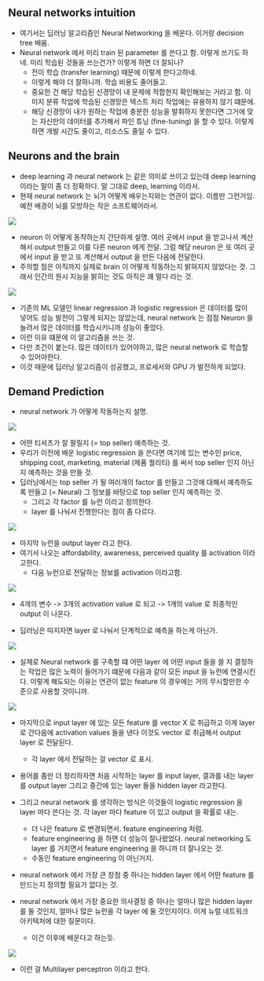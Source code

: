 ## Neural networks intuition 

- 여기서는 딥러닝 알고리즘인 Neural Networking 을 배운다. 이거랑 decision tree 배움.
- Neural network 에서 미리 train 된 parameter 를 쓴다고 함. 이렇게 쓰기도 하네. 미리 학습된 것들을 쓰는건가? 이렇게 하면 더 잘되나?
  - 전이 학습 (transfer learning) 때문에 이렇게 한다고하네.
  - 이렇게 해야 더 잘하니까. 학습 비용도 줄어들고.
  - 중요한 건 해당 학습된 신경망이 내 문제에 적합한지 확인해보는 거라고 함. 이미지 분류 작업에 학습된 신경망은 텍스트 처리 작업에는 유용하지 않기 떄문에.
  - 해당 신경망이 내가 원하는 작업에 충분한 성능을 발휘하지 못한다면 그거에 맞는 자신만의 데이터를 추가해서 파인 튜닝 (fine-tuning) 을 할 수 있다. 이렇게 하면 개발 시간도 줄이고, 리소스도 줄일 수 있다. 

## Neurons and the brain

- deep learning 과 neural network 는 같은 의미로 쓰이고 있는데 deep learning 이라는 말이 좀 더 정확하다. 말 그대로 deep, learning 이라서.
- 현재 neural network 는 뇌가 어떻게 배우는지와는 연관이 없다. 이름만 그런거임. 예전 배경이 뇌를 모방하는 작은 소프트웨어라서.

![](../images/neuron.png)

- neuron 이 어떻게 동작하는지 간단하게 설명. 여러 곳에서 input 을 받고나서 계산해서 output 만들고 이를 다른 neuron 에게 전달.
그럼 해당 neuron 은 또 여러 곳에서 input 을 받고 또 계산해서 output 을 만든 다음에 전달한다.
- 주의할 점은 아직까지 실제로 brain 이 어떻게 작동하는지 밝혀지지 않았다는 것. 그래서 인간의 원시 지능을 밝히는 것도 아직은 꽤 멀다 라는 것.

![](../images/ai%20algorithm%20performance.png)

- 기존의 ML 모델인 linear regression 과 logistic regression 은 데이터를 많이 넣어도 성능 발전이 그렇게 되지는 않았는데, neural network 는 점점 Neuron 을 늘려서 많은 데이터를 학습시키니까 성능이 좋았다. 
- 이런 이유 떄문에 이 알고리즘을 쓰는 것.
- 다만 조건이 붙는다. 많은 데이터가 있어야하고, 많은 neural network 로 학습할 수 있어야한다.
- 이것 때문에 딥러닝 알고리즘이 성공했고, 프로세서와 GPU 가 발전하게 되었다. 

## Demand Prediction

- neural network 가 어떻게 작동하는지 설명.

![](../images/top%20seller%20demand%20prediction.png)

- 어떤 티셔츠가 잘 팔릴지 (= top seller) 예측하는 것. 
- 우리가 이전에 배운 logistic regression 을 쓴다면 여기에 있는 변수인 price, shipping cost, marketing, material (제품 퀄리티) 를 써서 top seller 인지 아닌지 예측하는 것을 만들 것. 
- 딥러닝에서는 top seller 가 될 여러개의 factor 를 만들고 그것에 대해서 예측하도록 만들고 (= Neural) 그 정보를 바탕으로 top seller 인지 예측하는 것.
  - 그리고 각 factor 를 뉴런 이라고 정의한다.
  - layer 를 나눠서 진행한다는 점이 좀 다르다.

![](../images/neuron%20layer.png)

- 마지막 뉴런을 output layer 라고 한다.
- 여기서 나오는 affordability, awareness, perceived quality 를 activation 이라고한다.
  - 다음 뉴런으로 전달하는 정보를 activation 이라고함.


![](../images/activation%20value%20on%20neuron%20layer.png)

- 4개의 변수 -> 3개의 activation value 로 되고 -> 1개의 value 로 최종적인 output 이 나온다.

- 딥러닝은 따지자면 layer 로 나눠서 단계적으로 예측을 하는게 아닌가.


![](../images/from%20every%20feature%20to%20every%20one%20of%20these%20neurons.png)

- 실제로 Neural network 를 구축할 떄 어떤 layer 에 어떤 input 들을 쓸 지 결정하는 작업은 많은 노력이 들어가기 떄문에 다음과 같이 모든 input 을 뉴런에 연결시킨다. 
이렇게 해도되는 이유는 연관이 없는 feature 의 경우에는 거의 무시할만한 수준으로 사용할 것이니까. 


![](../images/vector%20of%20neuron%20network.png)

- 마지막으로 input layer 에 있는 모든 feature 를 vector X 로 취급하고 이게 layer 로 간다음에 activation values 들을 낸다 이것도 vector 로 취급해서 output layer 로 전달된다.
  - 각 layer 에서 전달하는 걸 vector 로 표시.

- 용어를 좀만 더 정리하자면 처음 시작하는 layer 를 input layer, 결과를 내는 layer 를 output layer 그리고 중간에 있는 layer 들을 hidden layer 라고한다.

- 그리고 neural network 를 생각하는 방식은 이것들이 logistic regression 을 layer 마다 쓴다는 것. 각 layer 마다 feature 이 있고 output 을 확률로 내는. 
  - 더 나은 feature 로 변경되면서. feature engineering 처럼.
  - feature engineering 을 하면 더 성능이 잘나왔었다. neural networking 도 layer 를 거치면서 feature engineering 을 하니까 더 잘나오는 것. 
  - 수동인 feature engineering 이 아닌거지.

- neural network 에서 가장 큰 장점 중 하나는 hidden layer 에서 어떤 feature 를 만드는지 정의할 필요가 없다는 것. 

- neural network 에서 가장 중요한 의사결정 중 하나는 얼마나 많은 hidden layer 를 둘 것인지, 얼마나 많은 뉴런을 각 layer 에 둘 것인지이다. 이게 뉴럴 네트워크 아키텍처에 대한 질문이다. 
  - 이건 이후에 배운다고 하는듯.


![](../images/multilayer%20perceptron.png)

- 이런 걸 Multilayer perceptron 이라고 한다. 
